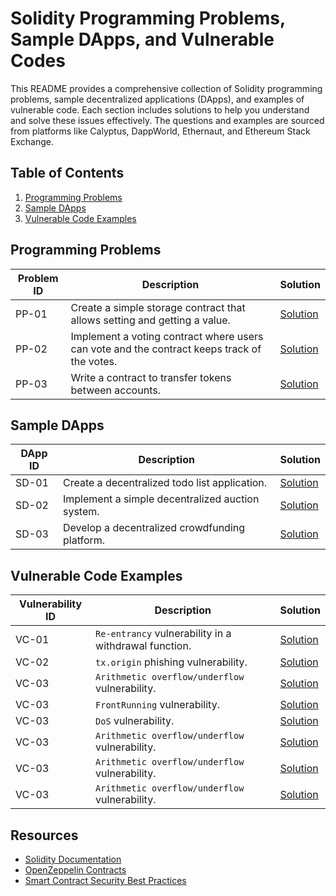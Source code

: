 # Solidity Programming Problems, Sample DApps, and Vulnerable Codes

This README provides a comprehensive collection of Solidity programming problems, sample decentralized applications (DApps), and examples of vulnerable code. Each section includes solutions to help you understand and solve these issues effectively. The questions and examples are sourced from platforms like Calyptus, DappWorld, Ethernaut, and Ethereum Stack Exchange.

## Table of Contents

1. [Programming Problems](#programming-problems)
2. [Sample DApps](#sample-dapps)
3. [Vulnerable Code Examples](#vulnerable-code-examples)

## Programming Problems

| Problem ID | Description | Solution |
|------------|-------------|----------|
| PP-01      | Create a simple storage contract that allows setting and getting a value. | [Solution](#simple-storage-contract) |
| PP-02      | Implement a voting contract where users can vote and the contract keeps track of the votes. | [Solution](#voting-contract) |
| PP-03      | Write a contract to transfer tokens between accounts. | [Solution](#token-transfer-contract) |


## Sample DApps

| DApp ID | Description | Solution |
|---------|-------------|----------|
| SD-01   | Create a decentralized todo list application. | [Solution](#todo-list-dapp) |
| SD-02   | Implement a simple decentralized auction system. | [Solution](#auction-dapp) |
| SD-03   | Develop a decentralized crowdfunding platform. | [Solution](#crowdfunding-dapp) |


## Vulnerable Code Examples

| Vulnerability ID | Description | Solution |
|------------------|-------------|----------|
| VC-01            | `Re-entrancy` vulnerability in a withdrawal function. | [Solution](https://github.com/varmakollu/90Code/tree/main/Vulnerability/Re-Entrancy) |
| VC-02            | `tx.origin` phishing vulnerability. | [Solution](https://github.com/varmakollu/90Code/tree/main/Vulnerability/Tx.origin) |
| VC-03            | `Arithmetic overflow/underflow` vulnerability. | [Solution](https://github.com/varmakollu/90Code/tree/main/Vulnerability/%20Insecure%20Arithmetic) |
| VC-03            | `FrontRunning` vulnerability. | [Solution](https://github.com/varmakollu/90Code/tree/main/Vulnerability/Frontrunning) |
| VC-03            | `DoS` vulnerability. | [Solution](https://github.com/varmakollu/90Code/tree/main/Vulnerability/DoS%20Attack) |
| VC-03            | `Arithmetic overflow/underflow` vulnerability. | [Solution](#arithmetic-overflow-underflow) |
| VC-03            | `Arithmetic overflow/underflow` vulnerability. | [Solution](#arithmetic-overflow-underflow) |
| VC-03            | `Arithmetic overflow/underflow` vulnerability. | [Solution](#arithmetic-overflow-underflow) |


## Resources

- [Solidity Documentation](https://docs.soliditylang.org/)
- [OpenZeppelin Contracts](https://docs.openzeppelin.com/contracts/)
- [Smart Contract Security Best Practices](https://consensys.github.io/smart-contract-best-practices/)